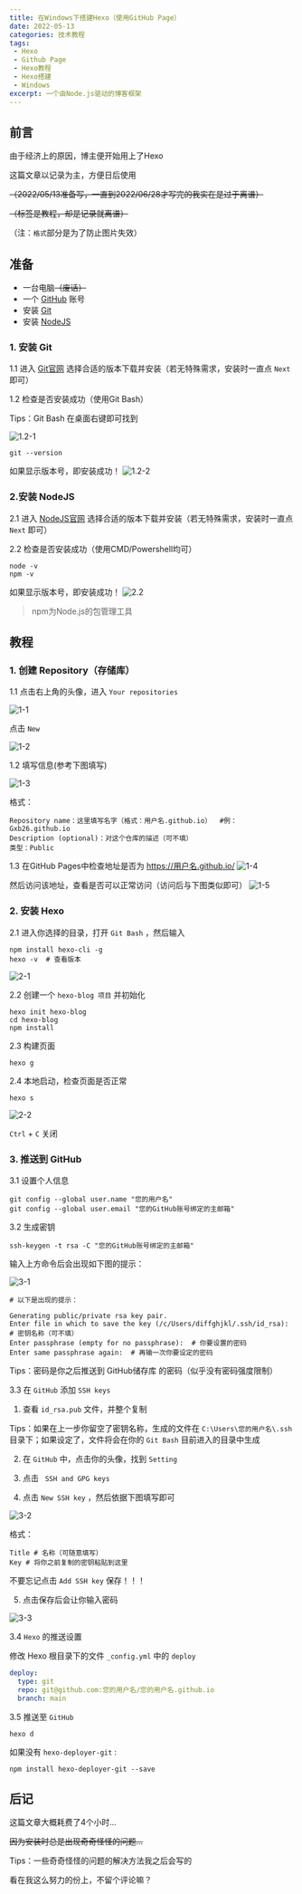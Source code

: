 ```yaml
---
title: 在Windows下搭建Hexo（使用GitHub Page）
date: 2022-05-13
categories: 技术教程
tags: 
 - Hexo
 - Github Page
 - Hexo教程
 - Hexo搭建
 - Windows
excerpt: 一个由Node.js驱动的博客框架
---
```

## 前言
由于经济上的原因，博主便开始用上了Hexo

这篇文章以记录为主，方便日后使用

~~（2022/05/13准备写，一直到2022/06/28才写完的我实在是过于离谱）~~

~~（标签是教程，却是记录就离谱）~~

（注：`格式`部分是为了防止图片失效）




## 准备
- 一台电脑~~（废话）~~
- 一个 [GitHub](https://github.com/) 账号
- 安装 [Git](https://git-scm.com/downloads)
- 安装 [NodeJS](https://nodejs.org/zh-cn/download/)

### 1. 安装 Git
1.1 进入 [Git官网](https://git-scm.com/downloads) 选择合适的版本下载并安装（若无特殊需求，安装时一直点 `Next` 即可）

1.2 检查是否安装成功（使用Git Bash）

Tips：Git Bash 在桌面右键即可找到

![1.2-1](https://api.mluk.cn/images/Snipaste_2022-06-28_17-34-49.png)
```Shell
git --version
```
如果显示版本号，即安装成功！
![1.2-2](https://api.mluk.cn/images/Snipaste_2022-06-28_17-36-44.png)

### 2.安装 NodeJS
2.1 进入 [NodeJS官网](https://nodejs.org/zh-cn/download/) 选择合适的版本下载并安装（若无特殊需求，安装时一直点 `Next` 即可）

2.2 检查是否安装成功（使用CMD/Powershell均可）
```Shell
node -v
npm -v
```
如果显示版本号，即安装成功！
![2.2](https://api.mluk.cn/images/Snipaste_2022-06-28_17-30-34.png)

> npm为Node.js的包管理工具




## 教程
### 1. 创建 Repository（存储库）

1.1 点击右上角的头像，进入 `Your repositories`

![1-1](https://api.mluk.cn/images/Snipaste_2022-06-28_16-39-45.png)

点击 `New`

![1-2](https://api.mluk.cn/images/Snipaste_2022-06-28_16-40-49.png)

1.2 填写信息(参考下图填写)

![1-3](https://api.mluk.cn/images/Snipaste_2022-06-28_16-58-58.png)

格式：
```
Repository name：这里填写名字（格式：用户名.github.io）  #例：Gxb26.github.io
Description (optional)：对这个仓库的描述（可不填）
类型：Public
```

1.3 在GitHub Pages中检查地址是否为 https://用户名.github.io/ 
![1-4](https://api.mluk.cn/images/Snipaste_2022-06-28_17-09-19.png)

然后访问该地址，查看是否可以正常访问（访问后与下图类似即可）
![1-5](https://api.mluk.cn/images/Snipaste_2022-06-28_17-11-12.png)


### 2. 安装 Hexo
2.1 进入你选择的目录，打开 `Git Bash` ，然后输入
```Shell
npm install hexo-cli -g
hexo -v  # 查看版本
```
![2-1](https://api.mluk.cn/images/Snipaste_2022-06-28_18-16-45.png)

2.2 创建一个 `hexo-blog 项目` 并初始化
```Shell
hexo init hexo-blog
cd hexo-blog
npm install
```

2.3 构建页面
```Shell
hexo g
```

2.4 本地启动，检查页面是否正常
```Shell
hexo s
```
![2-2](https://api.mluk.cn/images/Snipaste_2022-06-28_18-23-54.png)

`Ctrl` + `C` 关闭


### 3. 推送到 GitHub 
3.1 设置个人信息
```Shell
git config --global user.name "您的用户名"
git config --global user.email "您的GitHub账号绑定的主邮箱"
```

3.2 生成密钥
```Shell
ssh-keygen -t rsa -C "您的GitHub账号绑定的主邮箱"
```

输入上方命令后会出现如下图的提示：

![3-1](https://api.mluk.cn/images/Snipaste_2022-06-28_19-19-29.png)

```log
# 以下是出现的提示：

Generating public/private rsa key pair.
Enter file in which to save the key (/c/Users/diffghjkl/.ssh/id_rsa):  # 密钥名称（可不填）
Enter passphrase (empty for no passphrase):  # 你要设置的密码
Enter same passphrase again:  # 再输一次你要设定的密码
```

Tips：密码是你之后推送到 GitHub储存库 的密码（似乎没有密码强度限制）

3.3 在 `GitHub` 添加 `SSH keys`

1. 查看 `id_rsa.pub` 文件，并整个复制

Tips：如果在上一步你留空了密钥名称，生成的文件在 `C:\Users\您的用户名\.ssh` 目录下；如果设定了，文件将会在你的 `Git Bash` 目前进入的目录中生成

2. 在 `GitHub` 中，点击你的头像，找到 `Setting` 

3. 点击 ` SSH and GPG keys`

4. 点击 `New SSH key` ，然后依据下图填写即可

![3-2](https://api.mluk.cn/images/Snipaste_2022-06-28_19-36-26.png)

格式：
```
Title # 名称（可随意填写）
Key # 将你之前复制的密钥粘贴到这里
```
不要忘记点击 `Add SSH key` 保存！！！

5. 点击保存后会让你输入密码

![3-3](https://api.mluk.cn/images/Snipaste_2022-06-28_19-42-17.png)

3.4 `Hexo` 的推送设置

修改 Hexo 根目录下的文件 `_config.yml` 中的 `deploy` 
```yaml
deploy:
  type: git
  repo: git@github.com:您的用户名/您的用户名.github.io
  branch: main
```

3.5 推送至 `GitHub`
```Shell
hexo d
```

如果没有 `hexo-deployer-git` :
```Shell
npm install hexo-deployer-git --save
```




## 后记
这篇文章大概耗费了4个小时...

~~因为安装时总是出现奇奇怪怪的问题...~~

Tips：一些奇奇怪怪的问题的解决方法我之后会写的

看在我这么努力的份上，不留个评论嘛？